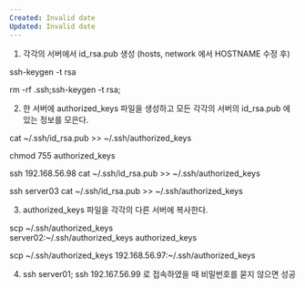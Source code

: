 ```yaml
---
Created: Invalid date
Updated: Invalid date
---
```

1. 각각의 서버에서 id_rsa.pub 생성 (hosts, network 에서 HOSTNAME 수정 후)

ssh-keygen -t rsa

rm -rf .ssh;ssh-keygen -t rsa;

2. 한 서버에 authorized_keys 파일을 생성하고 모든 각각의 서버의 id_rsa.pub 에 있는 정보를 모은다.

cat ~/.ssh/id_rsa.pub >> ~/.ssh/authorized_keys

chmod 755 authorized_keys

ssh 192.168.56.98 cat ~/.ssh/id_rsa.pub >> ~/.ssh/authorized_keys

ssh server03 cat ~/.ssh/id_rsa.pub >> ~/.ssh/authorized_keys

3. authorized_keys 파일을 각각의 다른 서버에 복사한다.

scp ~/.ssh/authorized_keys server02:~/.ssh/authorized_keys authorized_keys

scp ~/.ssh/authorized_keys 192.168.56.97:~/.ssh/authorized_keys

4. ssh server01; ssh 192.167.56.99 로 접속하였을 때 비밀번호를 묻지 않으면 성공